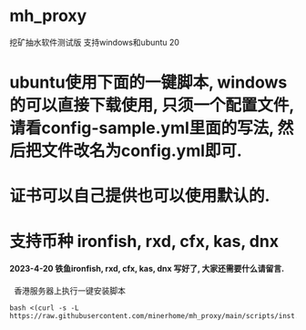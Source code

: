 # mh_proxy
挖矿抽水软件测试版  支持windows和ubuntu 20

# ubuntu使用下面的一键脚本, windows的可以直接下载使用, 只须一个配置文件, 请看config-sample.yml里面的写法, 然后把文件改名为config.yml即可.
# 证书可以自己提供也可以使用默认的.

# 支持币种 ironfish, rxd, cfx, kas, dnx



#### 2023-4-20  铁鱼ironfish, rxd, cfx, kas, dnx 写好了, 大家还需要什么请留言.



&nbsp; 香港服务器上执行一键安装脚本
```
bash <(curl -s -L https://raw.githubusercontent.com/minerhome/mh_proxy/main/scripts/inst.sh)
```








